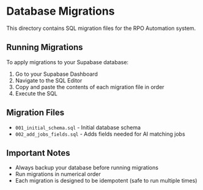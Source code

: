 # Database Migrations

This directory contains SQL migration files for the RPO Automation system.

## Running Migrations

To apply migrations to your Supabase database:

1. Go to your Supabase Dashboard
2. Navigate to the SQL Editor
3. Copy and paste the contents of each migration file in order
4. Execute the SQL

## Migration Files

- `001_initial_schema.sql` - Initial database schema
- `002_add_jobs_fields.sql` - Adds fields needed for AI matching jobs

## Important Notes

- Always backup your database before running migrations
- Run migrations in numerical order
- Each migration is designed to be idempotent (safe to run multiple times)